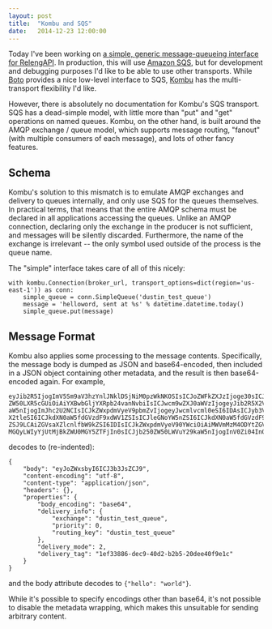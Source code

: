 ```yaml
---
layout: post
title:  "Kombu and SQS"
date:   2014-12-23 12:00:00
---
```


Today I've been working on [a simple, generic message-queueing interface for RelengAPI](https://github.com/mozilla/build-relengapi/issues/18).
In production, this will use [Amazon SQS](http://aws.amazon.com/sqs/), but for development and debugging purposes I'd like to be able to use other transports.
While [Boto](http://boto.readthedocs.org/) provides a nice low-level interface to SQS, [Kombu](http://kombu.readthedocs.org/) has the multi-transport flexibility I'd like.

However, there is absolutely no documentation for Kombu's SQS transport.
SQS has a dead-simple model, with little more than "put" and "get" operations on named queues.
Kombu, on the other hand, is built around the AMQP exchange / queue model, which supports message routing, "fanout" (with multiple consumers of each message), and lots of other fancy features.

## Schema

Kombu's solution to this mismatch is to emulate AMQP exchanges and delivery to queues internally, and only use SQS for the queues themselves.
In practical terms, that means that the entire AMQP schema must be declared in all applications accessing the queues.
Unlike an AMQP connection, declaring only the exchange in the producer is not sufficient, and messages will be silently discarded.
Furthermore, the name of the exchange is irrelevant -- the only symbol used outside of the process is the queue name.

The "simple" interface takes care of all of this nicely:

    with kombu.Connection(broker_url, transport_options=dict(region='us-east-1')) as conn:
        simple_queue = conn.SimpleQueue('dustin_test_queue')
        message = 'helloword, sent at %s' % datetime.datetime.today()
        simple_queue.put(message)

## Message Format

Kombu also applies some processing to the message contents.
Specifically, the message body is dumped as JSON and base64-encoded, then included in a JSON object containing other metadata, and the result is then base64-encoded again.
For example,

    eyJib2R5IjogImV5Sm9aV3hzYnlJNklDSjNiM0pzWkNKOSIsICJoZWFkZXJzIjoge30sICJjb250
    ZW50LXR5cGUiOiAiYXBwbGljYXRpb24vanNvbiIsICJwcm9wZXJ0aWVzIjogeyJib2R5X2VuY29k
    aW5nIjogImJhc2U2NCIsICJkZWxpdmVyeV9pbmZvIjogeyJwcmlvcml0eSI6IDAsICJyb3V0aW5n
    X2tleSI6ICJkdXN0aW5fdGVzdF9xdWV1ZSIsICJleGNoYW5nZSI6ICJkdXN0aW5fdGVzdF9xdWV1
    ZSJ9LCAiZGVsaXZlcnlfbW9kZSI6IDIsICJkZWxpdmVyeV90YWciOiAiMWVmMzM4ODYtZGVjOS00
    MGQyLWIyYjUtMjBkZWU0MGY5ZTFjIn0sICJjb250ZW50LWVuY29kaW5nIjogInV0Zi04In0

decodes to (re-indented):

    {
        "body": "eyJoZWxsbyI6ICJ3b3JsZCJ9",
        "content-encoding": "utf-8",
        "content-type": "application/json",
        "headers": {},
        "properties": {
            "body_encoding": "base64",
            "delivery_info": {
                "exchange": "dustin_test_queue",
                "priority": 0,
                "routing_key": "dustin_test_queue"
            },
            "delivery_mode": 2,
            "delivery_tag": "1ef33886-dec9-40d2-b2b5-20dee40f9e1c"
        }
    }

and the body attribute decodes to `{"hello": "world"}`.

While it's possible to specify encodings other than base64, it's not possible to disable the metadata wrapping, which makes this unsuitable for sending arbitrary content.
